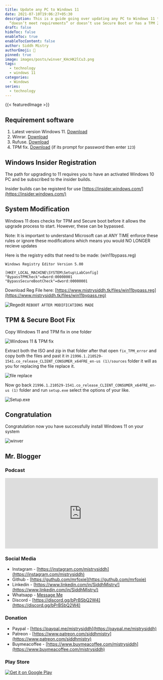 ```yaml
---
title: Update any PC to Windows 11
date: 2021-07-10T19:06:27+05:30
description: This is a guide going over updating any PC to Windows 11 that
  “doesn’t meet requirements” or doesn’t use Secure Boot or has a TPM 2.0 chip.
draft: false
hideToc: false
enableToc: true
enableTocContent: false
author: Siddh Mistry
authorEmoji: 🤯
pinned: true
image: images/posts/winver_KHcHK2lCu3.png
tags:
  - technology
  - windows 11
categories:
  - Windows
series:
  - technology
---
```

{{< featuredImage >}}
## Requirement software

1. Latest version Windows 11. [Download](https://letsupload.io/2Txxv/21996.1.210529-1541.co_release_CLIENT_CONSUMER_x64FRE_en-us.iso)
2. Winrar. [Download](https://www.rarlab.com/download.htm)
3. Rufuse. [Download](https://rufus.ie/)
4. TPM fix. [Download](https://www.mistrysiddh.tk/files/fix_TPM_error.zip) (if its prompt for password then enter `123`)

## Windows Insider Registration
The path for upgrading to 11 requires you to have an activated Windows 10 PC and be subscribed to the insider builds.

Insider builds can be registerd for use  [https://insider.windows.com/](https://insider.windows.com/)

## System Modification

Windows 11 does checks for TPM and Secure boot before it allows the upgrade process to start. However, these can be bypassed.

Note: It is important to understand Microsoft can at ANY TIME enforce these rules or ignore these modifications which means you would NO LONGER recieve updates

Here is the registry edits that need to be made: (win11bypass.reg)

```
Windows Registry Editor Version 5.00

[HKEY_LOCAL_MACHINE\SYSTEM\Setup\LabConfig]
"BypassTPMCheck"=dword:00000001
"BypassSecureBootCheck"=dword:00000001
```

Download Reg File here: [https://www.mistrysiddh.tk/files/win11bypass.reg](https://www.mistrysiddh.tk/files/win11bypass.reg)

![Regedit](/images/posts/regedit_jC4CAtccM9.png)
`REBOOT AFTER MODIFICATIONS MADE`

## TPM & Secure Boot Fix
Copy Windows 11 and TPM fix in one folder

![Windows 11 & TPM fix](/images/posts/explorer_XHraYMkR0O.png)

Extract both the ISO and zip in that folder after that open `fix_TPM_error` and copy both the files and past it in `21996.1.210529-1541.co_release_CLIENT_CONSUMER_x64FRE_en-us (1)/sources` folder it will as you for replacing the file replace it.

![file replace](/images/posts/lkpepc63fl.png)

Now go back `21996.1.210529-1541.co_release_CLIENT_CONSUMER_x64FRE_en-us (1)` folder and run `setup.exe` select the options of your like.

![Setup.exe](/images/posts/SetupHost_DDXsib9QUZ.png)

## Congratulation
Congratulation now you have successfully install Windows 11 on your system

![winver](/images/posts/winver_KHcHK2lCu3.png)

## Mr. Blogger

### Podcast

<iframe src="https://open.spotify.com/embed/show/6p14uYsO8NtWD8tM3wEd4o" width="100%" height="232" frameBorder="0" allowtransparency="true" allow="encrypted-media"></iframe>

### Social Media

- Instagram - [https://instagram.com/mistrysiddh](https://instagram.com/mistrysiddh)
- Github - [https://guthub.com/mrfoxie](https://guthub.com/mrfoxie)
- Linkedin - [https://www.linkedin.com/in/SiddhMistry/](https://www.linkedin.com/in/SiddhMistry/)
- Whatsapp - [Message Me](https://api.whatsapp.com/send?phone=916355040470&text=http%3A%2F%2Fmistrysiddh.tk%2F)
- Discord - [https://discord.gg/bPrBSbQ2W4](https://discord.gg/bPrBSbQ2W4)

### Donation

- Paypal - [https://paypal.me/mistrysiddh](https://paypal.me/mistrysiddh)
- Patreon - [https://www.patreon.com/siddhmistry](https://www.patreon.com/siddhmistry)
- Buymeacoffee - [https://www.buymeacoffee.com/mistrysiddh](https://www.buymeacoffee.com/mistrysiddh)

### Play Store

[![Get it on Google Play](https://play.google.com/intl/en_us/badges/static/images/badges/en_badge_web_generic.png)](https://bit.ly/2Vch9gi)

